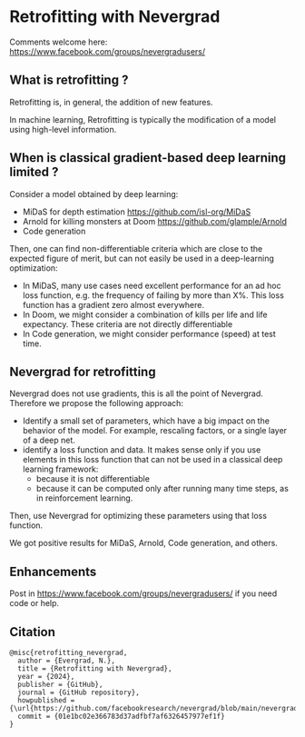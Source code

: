 
# Retrofitting with Nevergrad

Comments welcome here: https://www.facebook.com/groups/nevergradusers/
## What is retrofitting ?

Retrofitting is, in general, the addition of new features.

In machine learning, Retrofitting is typically the modification of a model using high-level information.

## When is classical gradient-based deep learning limited ?

Consider a model obtained by deep learning:
- MiDaS for depth estimation https://github.com/isl-org/MiDaS 
- Arnold for killing monsters at Doom https://github.com/glample/Arnold
- Code generation

Then, one can find non-differentiable criteria which are close to the expected figure of merit, but can not easily be used in a deep-learning optimization:
- In MiDaS, many use cases need excellent performance for an ad hoc loss function, e.g. the frequency of failing by more than X%. This loss function has a gradient zero almost everywhere.
- In Doom, we might consider a combination of kills per life and life expectancy. These criteria are not directly differentiable
- In Code generation, we might consider performance (speed) at test time.

## Nevergrad for retrofitting

Nevergrad does not use gradients, this is all the point of Nevergrad. Therefore we propose the following approach:
- Identify a small set of parameters, which have a big impact on the behavior of the model. For example, rescaling factors, or a single layer of a deep net.
- identify a loss function and data. It makes sense only if you use elements in this loss function that can not be used in a classical deep learning framework:
	- because it is not differentiable
	- because it can be computed only after running many time steps, as in reinforcement learning.

Then, use Nevergrad for optimizing these parameters using that loss function.

We got positive results for MiDaS, Arnold, Code generation, and others.

## Enhancements

Post in  https://www.facebook.com/groups/nevergradusers/ if you need code or help.


## Citation

```
@misc{retrofitting_nevergrad,
  author = {Evergrad, N.},
  title = {Retrofitting with Nevergrad},
  year = {2024},
  publisher = {GitHub},
  journal = {GitHub repository},
  howpublished = {\url{https://github.com/facebookresearch/nevergrad/blob/main/nevergrad/common/sphere.py}},
  commit = {01e1bc02e366783d37adfbf7af6326457977ef1f}
}



```
